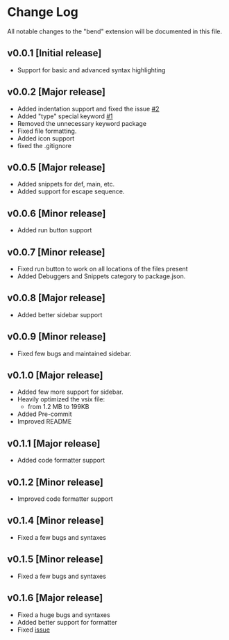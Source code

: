 # Change Log

All notable changes to the "bend" extension will be documented in this file.

## v0.0.1 [Initial release]

- Support for basic and advanced syntax highlighting

## v0.0.2 [Major release]

- Added indentation support and fixed the issue [#2](https://github.com/RohanVashisht1234/bend-syntax-highlighter/issues/2)
- Added "type" special keyword [#1](https://github.com/RohanVashisht1234/bend-syntax-highlighter/issues/2)
- Removed the unnecessary keyword package
- Fixed file formatting.
- Added icon support
- fixed the .gitignore

## v0.0.5 [Major release]

- Added snippets for def, main, etc.
- Added support for escape sequence.

## v0.0.6 [Minor release]

- Added run button support

## v0.0.7 [Minor release]

- Fixed run button to work on all locations of the files present
- Added Debuggers and Snippets category to package.json.

## v0.0.8 [Major release]

- Added better sidebar support

## v0.0.9 [Minor release]

- Fixed few bugs and maintained sidebar.

## v0.1.0 [Major release]

- Added few more support for sidebar.
- Heavily optimized the vsix file:
  - from 1.2 MB to 199KB
- Added Pre-commit
- Improved README

## v0.1.1 [Major release]

- Added code formatter support

## v0.1.2 [Minor release]

- Improved code formatter support

## v0.1.4 [Minor release]

- Fixed a few bugs and syntaxes

## v0.1.5 [Minor release]

- Fixed a few bugs and syntaxes

## v0.1.6 [Major release]

- Fixed a huge bugs and syntaxes
- Added better support for formatter
- Fixed [issue](https://discord.com/channels/912426566838013994/1241147735390949436/1244482626308276276)
